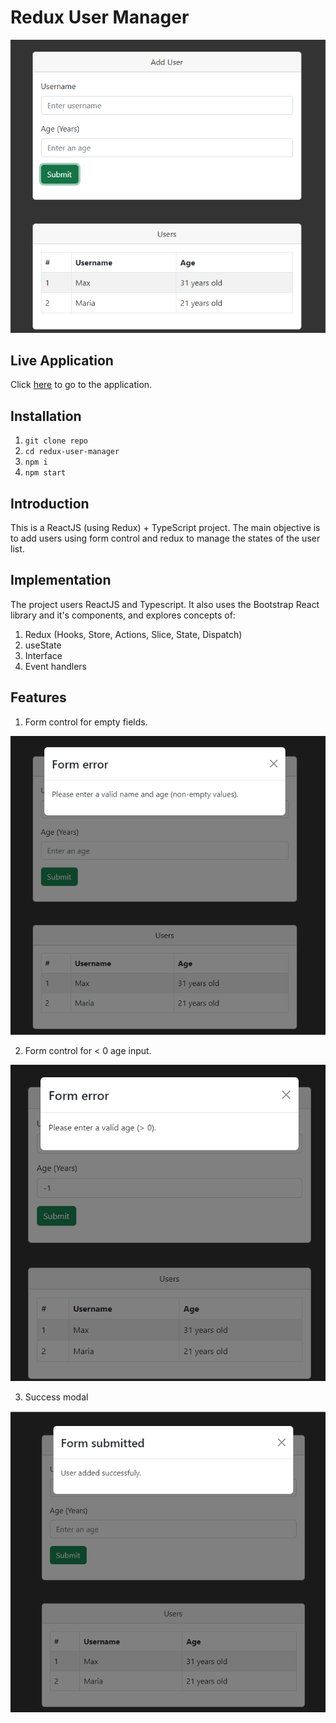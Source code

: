 # Redux User Manager

![redux-user-manager](https://github.com/arturguimaraes/redux-user-manager/blob/main/src/assets/img/home.png?raw=true)

## Live Application

Click [here](https://arturguimaraes.github.io/redux-user-manager/) to go to the application.

## Installation

1. `git clone repo`
2. `cd redux-user-manager`
3. `npm i`
4. `npm start`

## Introduction

This is a ReactJS (using Redux) + TypeScript project. The main objective is to add users using form control and redux to manage the states of the user list.

## Implementation

The project users ReactJS and Typescript. It also uses the Bootstrap React library and it's components, and explores concepts of:

1. Redux (Hooks, Store, Actions, Slice, State, Dispatch)
2. useState
3. Interface
4. Event handlers

## Features

1. Form control for empty fields.

![redux-user-manager](https://github.com/arturguimaraes/redux-user-manager/blob/main/src/assets/img/error1.png?raw=true)

2. Form control for < 0 age input.

![redux-user-manager](https://github.com/arturguimaraes/redux-user-manager/blob/main/src/assets/img/error2.png?raw=true)

3. Success modal

![redux-user-manager](https://github.com/arturguimaraes/redux-user-manager/blob/main/src/assets/img/success.png?raw=true)
